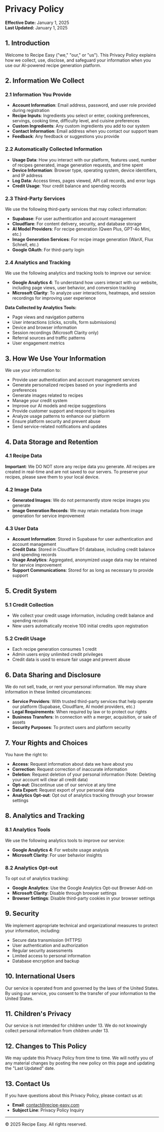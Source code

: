 # Privacy Policy

**Effective Date:** January 1, 2025  
**Last Updated:** January 1, 2025

## 1. Introduction

Welcome to Recipe Easy ("we," "our," or "us"). This Privacy Policy explains how we collect, use, disclose, and safeguard your information when you use our AI-powered recipe generation platform.

## 2. Information We Collect

### 2.1 Information You Provide
- **Account Information**: Email address, password, and user role provided during registration
- **Recipe Inputs**: Ingredients you select or enter, cooking preferences, servings, cooking time, difficulty level, and cuisine preferences
- **Custom Ingredients**: Any custom ingredients you add to our system
- **Contact Information**: Email address when you contact our support team
- **Feedback**: Any feedback or suggestions you provide

### 2.2 Automatically Collected Information
- **Usage Data**: How you interact with our platform, features used, number of recipes generated, image generation requests, and time spent
- **Device Information**: Browser type, operating system, device identifiers, and IP address
- **Log Data**: Access times, pages viewed, API call records, and error logs
- **Credit Usage**: Your credit balance and spending records

### 2.3 Third-Party Services
We use the following third-party services that may collect information:
- **Supabase**: For user authentication and account management
- **Cloudflare**: For content delivery, security, and database storage
- **AI Model Providers**: For recipe generation (Qwen Plus, GPT-4o Mini, etc.)
- **Image Generation Services**: For recipe image generation (WanX, Flux Schnell, etc.)
- **Google OAuth**: For third-party login

### 2.4 Analytics and Tracking
We use the following analytics and tracking tools to improve our service:
- **Google Analytics 4**: To understand how users interact with our website, including page views, user behavior, and conversion tracking
- **Microsoft Clarity**: To analyze user interactions, heatmaps, and session recordings for improving user experience

**Data Collected by Analytics Tools:**
- Page views and navigation patterns
- User interactions (clicks, scrolls, form submissions)
- Device and browser information
- Session recordings (Microsoft Clarity only)
- Referral sources and traffic patterns
- User engagement metrics

## 3. How We Use Your Information

We use your information to:
- Provide user authentication and account management services
- Generate personalized recipes based on your ingredients and preferences
- Generate images related to recipes
- Manage your credit system
- Improve our AI models and recipe suggestions
- Provide customer support and respond to inquiries
- Analyze usage patterns to enhance our platform
- Ensure platform security and prevent abuse
- Send service-related notifications and updates

## 4. Data Storage and Retention

### 4.1 Recipe Data
**Important**: We DO NOT store any recipe data you generate. All recipes are created in real-time and are not saved to our servers. To preserve your recipes, please save them to your local device.

### 4.2 Image Data
- **Generated Images**: We do not permanently store recipe images you generate
- **Image Generation Records**: We may retain metadata from image generation for service improvement

### 4.3 User Data
- **Account Information**: Stored in Supabase for user authentication and account management
- **Credit Data**: Stored in Cloudflare D1 database, including credit balance and spending records
- **Usage Analytics**: Aggregated, anonymized usage data may be retained for service improvement
- **Support Communications**: Stored for as long as necessary to provide support

## 5. Credit System

### 5.1 Credit Collection
- We collect your credit usage information, including credit balance and spending records
- New users automatically receive 100 initial credits upon registration

### 5.2 Credit Usage
- Each recipe generation consumes 1 credit
- Admin users enjoy unlimited credit privileges
- Credit data is used to ensure fair usage and prevent abuse

## 6. Data Sharing and Disclosure

We do not sell, trade, or rent your personal information. We may share information in these limited circumstances:
- **Service Providers**: With trusted third-party services that help operate our platform (Supabase, Cloudflare, AI model providers, etc.)
- **Legal Requirements**: When required by law or to protect our rights
- **Business Transfers**: In connection with a merger, acquisition, or sale of assets
- **Security Purposes**: To protect users and platform security

## 7. Your Rights and Choices

You have the right to:
- **Access**: Request information about data we have about you
- **Correction**: Request correction of inaccurate information
- **Deletion**: Request deletion of your personal information (Note: Deleting your account will clear all credit data)
- **Opt-out**: Discontinue use of our service at any time
- **Data Export**: Request export of your personal data
- **Analytics Opt-out**: Opt out of analytics tracking through your browser settings

## 8. Analytics and Tracking

### 8.1 Analytics Tools
We use the following analytics tools to improve our service:
- **Google Analytics 4**: For website usage analysis
- **Microsoft Clarity**: For user behavior insights

### 8.2 Analytics Opt-out
To opt out of analytics tracking:
- **Google Analytics**: Use the Google Analytics Opt-out Browser Add-on
- **Microsoft Clarity**: Disable through browser settings
- **Browser Settings**: Disable third-party cookies in your browser settings

## 9. Security

We implement appropriate technical and organizational measures to protect your information, including:
- Secure data transmission (HTTPS)
- User authentication and authorization
- Regular security assessments
- Limited access to personal information
- Database encryption and backup

## 10. International Users

Our service is operated from and governed by the laws of the United States. By using our service, you consent to the transfer of your information to the United States.

## 11. Children's Privacy

Our service is not intended for children under 13. We do not knowingly collect personal information from children under 13.

## 12. Changes to This Policy

We may update this Privacy Policy from time to time. We will notify you of any material changes by posting the new policy on this page and updating the "Last Updated" date.

## 13. Contact Us

If you have questions about this Privacy Policy, please contact us at:
- **Email**: contact@recipe-easy.com
- **Subject Line**: Privacy Policy Inquiry

---

© 2025 Recipe Easy. All rights reserved.
